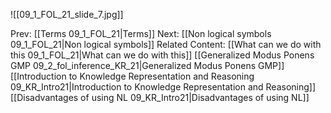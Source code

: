 ﻿

![[09_1_FOL_21_slide_7.jpg]]


Prev: [[Terms 09_1_FOL_21|Terms]]
Next: [[Non logical symbols 09_1_FOL_21|Non logical symbols]]
Related Content:
[[What can we do with this 09_1_FOL_21|What can we do with this]]
[[Generalized Modus Ponens GMP 09_2_fol_inference_KR_21|Generalized Modus Ponens GMP]]
[[Introduction to Knowledge Representation and Reasoning 09_KR_Intro21|Introduction to Knowledge Representation and Reasoning]]
[[Disadvantages of using NL 09_KR_Intro21|Disadvantages of using NL]]